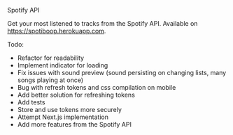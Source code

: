 Spotify API

Get your most listened to tracks from the Spotify API.
Available on https://spotiboop.herokuapp.com. 

Todo:
- Refactor for readability
- Implement indicator for loading
- Fix issues with sound preview (sound persisting on changing lists, many songs playing at once)
- Bug with refresh tokens and css compilation on mobile
- Add better solution for refreshing tokens
- Add tests
- Store and use tokens more securely
- Attempt Next.js implementation
- Add more features from the Spotify API
